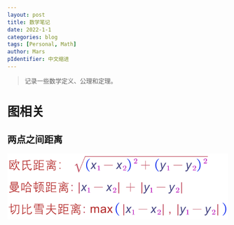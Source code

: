 ```yaml
---
layout: post
title: 数学笔记
date: 2022-1-1
categories: blog
tags: [Personal, Math]
author: Mars
pIdentifier: 中文缩进
---
```


> 记录一些数学定义、公理和定理。

# 图相关

## 两点之间距离

![juli](/assets/posts/53.png)